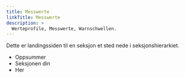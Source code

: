 ```yaml
---
title: Messwerte
linkTitle: Messwerte
description: >
  Werteprofile, Messwerte, Warnschwellen.
---
```


Dette er landingssiden til en seksjon et sted nede i seksjonshierarkiet.

* Oppsummer
* Seksjonen din
* Her
